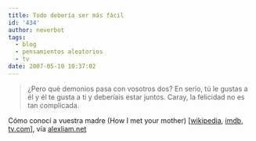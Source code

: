 ```yaml
---
title: Todo debería ser más fácil
id: '434'
author: neverbot
tags:
  - blog
  - pensamientos aleatorios
  - tv
date: 2007-05-10 10:37:02
---
```


> ¿Pero qué demonios pasa con vosotros dos? En serio, tú le gustas a él y él te gusta a ti y deberíais estar juntos. Caray, la felicidad no es tan complicada.

Cómo conocí a vuestra madre (How I met your mother) \[[wikipedia](http://es.wikipedia.org/wiki/C%C3%B3mo_Conoc%C3%AD_A_Vuesta_Madre), [imdb](http://www.imdb.com/title/tt0460649/), [tv.com](http://www.tv.com/how-i-met-your-mother/show/33700/summary.html)\], vía [alexliam.net](http://alexliam.net/2007/05/03/una-de-frases-y-citas/)